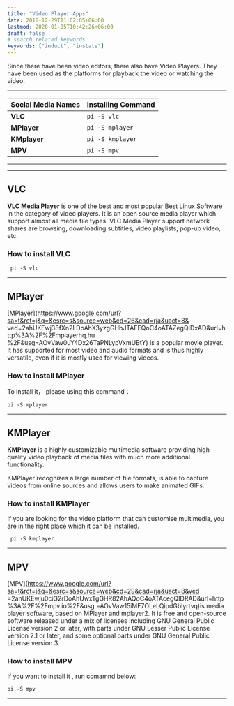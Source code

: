 ```yaml
---
title: "Video Player Apps"
date: 2018-12-29T11:02:05+06:00
lastmod: 2020-01-05T10:42:26+06:00
draft: false
# search related keywords
keywords: ["induct", "instate"]
---
```

Since there have been video editors, there also have Video Players. They have been used as the platforms for playback the video or watching the video.

----
| Social Media Names  | Installing Command| 
|:-------------|:-------------|
| **VLC**|      `pi -S vlc`|
| **MPlayer**|      `pi -S mplayer`|
| **KMplayer**|      `pi -S kmplayer`|
| **MPV**|      `pi -S mpv`|

----
----
## VLC
**VLC Media Player** is one of the best and most popular Best Linux Software in the category of video
players. It is an open source media player which support almost all media file types. VLC Media Player
support network shares are browsing, downloading subtitles, video playlists, pop-up video, etc.

### How to install VLC
```
 pi -S vlc
```

----
## MPlayer
[MPlayer](https://www.google.com/url?sa=t&rct=j&q=&esrc=s&source=web&cd=26&cad=rja&uact=8&
ved=2ahUKEwj38fXn2LDoAhX3yzgGHbJTAFEQoC4oATAZegQIDxAD&url=http%3A%2F%2Fmplayerhq.hu
%2F&usg=AOvVaw0uY4Dx26TaPNLypVxmUBtY) is a popular movie player. It has supported for most
video and audio formats and is thus highly versatile, even if it is mostly used for viewing videos.

### How to install MPlayer
To install it， please using this command：
```
pi -S mplayer
```

---
## KMPlayer
**KMPlayer** is a highly customizable multimedia software providing high-quality video playback of
media files with much more additional functionality. 

KMPlayer recognizes a large number of file formats, is able to capture videos from online sources and allows users to make animated GIFs.


### How to install KMPlayer
If you are looking for the video platform that can customise multimedia, you are in the right place which it can be installed.
```
 pi -S kmplayer
```

---
## MPV
[MPV](https://www.google.com/url?sa=t&rct=j&q=&esrc=s&source=web&cd=29&cad=rja&uact=8&ved
=2ahUKEwju0ciG2rDoAhUwxTgGHR82AhAQoC4oATAcegQIDRAD&url=http%3A%2F%2Fmpv.io%2F&usg
=AOvVaw15iMF7OLeLQipdGblyrtvq)is media player software, based on MPlayer and mplayer2. It is free
and open-source software released under a mix of licenses including GNU General Public License version
2 or later, with parts under GNU Lesser Public License version 2.1 or later, and some optional parts
under GNU General Public License version 3.

### How to install MPV
If you want to install it , run comamnd below:
```
pi -S mpv
```

----
